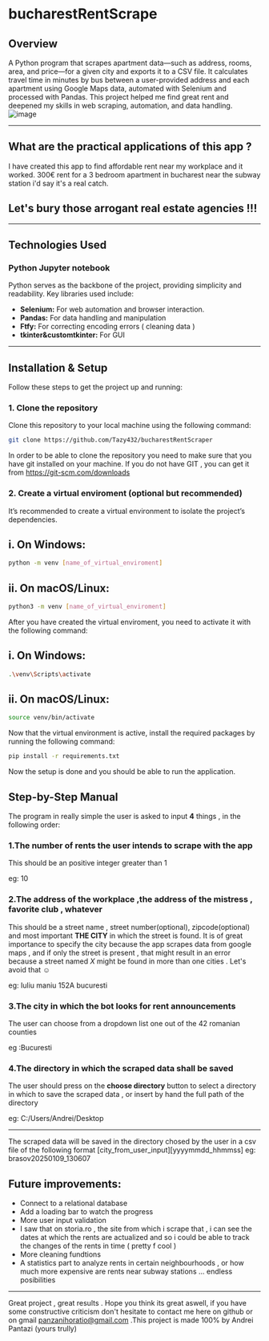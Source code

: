 # bucharestRentScrape 

## Overview
A Python program that scrapes apartment data—such as
 address, rooms, area, and price—for a given city and exports it
 to a CSV file. It calculates travel time in minutes by bus
 between a user-provided address and each apartment using
 Google Maps data, automated with Selenium and processed
 with Pandas. This project helped me find great rent and
 deepened my skills in web scraping, automation, and data
 handling.
![image](https://github.com/user-attachments/assets/f3426245-19da-4943-8976-d7f640dc4f07)

---
## What are the practical applications of this app ?
I have created this app to find affordable rent near my workplace and it worked. 300€ rent for a 3 bedroom apartment in bucharest near the subway station i'd say it's a real catch.
## Let's bury those arrogant real estate agencies !!!
---

## Technologies Used

### **Python Jupyter notebook**
Python serves as the backbone of the project, providing simplicity and readability. Key libraries used include:
- **Selenium:** For web automation and browser interaction.
- **Pandas:** For data handling and manipulation
- **Ftfy:** For correcting encoding errors ( cleaning data )
- **tkinter&customtkinter:** For GUI 

---

## Installation & Setup

Follow these steps to get the project up and running:

### 1. Clone the repository

Clone this repository to your local machine using the following command:
```bash
git clone https://github.com/Tazy432/bucharestRentScraper
```
In order to be able to clone the repository you need to make sure that you have git installed on your machine. 
If you do not have GIT , you can get it from https://git-scm.com/downloads

### 2. Create a virtual enviroment (optional but recommended)
It’s recommended to create a virtual environment to isolate the project’s dependencies.

## i. On Windows:

```bash
python -m venv [name_of_virtual_enviroment]
```
## ii. On macOS/Linux:

```bash
python3 -m venv [name_of_virtual_enviroment]
```

After you have created the virtual enviroment, you need to activate it with the following command:

## i. On Windows:
```bash
.\venv\Scripts\activate
```

## ii. On macOS/Linux:

```bash
source venv/bin/activate
```

Now that the virtual environment is active, install the required packages by running the following command:

```bash
pip install -r requirements.txt
```
Now the setup is done and you should be able to run the application.

## Step-by-Step Manual

The program in really simple the user is asked to input **4** things , in the following order:

### 1.The number of rents the user intends to scrape with the app
This should be an positive integer greater than 1

eg: 10
### 2.The address of the workplace ,the address of the mistress , favorite club , whatever
This should be a street name , street number(optional), zipcode(optional) and most important **THE CITY** in which the street is found.
It is of great importance to specify the city because the app scrapes data from google maps , and if only
the street is present , that might result in an error because a street named *X* might be found in 
more than one cities . Let's avoid that ☺

eg: Iuliu maniu 152A bucuresti
### 3.The city in which the bot looks for rent announcements
The user can choose from a dropdown list one out of the 42 romanian counties

eg :Bucuresti
### 4.The directory in which the scraped data shall be saved
The user should press on the **choose directory** button to select a directory in which to save the scraped data , or insert by hand the full path of the directory

eg: C:/Users/Andrei/Desktop

---
The scraped data will be saved in the directory chosed by the user in a csv file of the following format
[city_from_user_input][yyyymmdd_hhmmss]
eg: brasov20250109_130607
## Future improvements:
- Connect to a relational database 
- Add a loading bar to watch the progress 
- More user input validation 
- I saw that on storia.ro , the site from which i scrape that , i can see the dates at which the rents are actualized and so i could be able to track the changes of the rents in time ( pretty f cool )
- More cleaning fundtions 
- A statistics part to analyze rents in certain neighbourhoods , or how much more expensive are rents near subway stations ... endless posibilities
---
Great project , great results . Hope you think its great aswell, if you have some constructive criticism don't hesitate to contact me here on github or on gmail panzanihoratio@gmail.com .This project is made 100% by Andrei Pantazi (yours trully)


